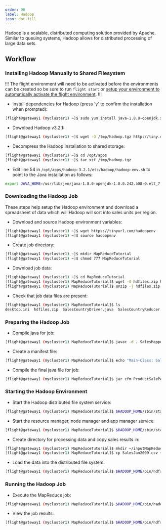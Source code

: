 ```yaml
---
order: 90
label: Hadoop
icon: dot-fill
---
```


Hadoop is a scalable, distributed computing solution provided by Apache. Similar to queuing systems, Hadoop allows for distributed processing of large data sets.

## Workflow

### Installing Hadoop Manually to Shared Filesystem

!!!
The flight environment will need to be activated before the environments can be created so be sure to run `flight start` or [setup your environment to automatically activate the flight environment](/using_environment/cli-basics/flight_system/#activating-the-flight-system).
!!!

- Install dependencies for Hadoop (press 'y' to confirm the installation when prompted):
```bash
[flight@gateway1 (mycluster1) ~]$ sudo yum install java-1.8.0-openjdk.x86_64 java-1.8.0-openjdk-devel.x86_64
```
- Download Hadoop v3.2.1:
```bash
[flight@gateway1 (mycluster1) ~]$ wget -O /tmp/hadoop.tgz http://tiny.cc/hadoop321
```
- Decompress the Hadoop installation to shared storage:
```bash
[flight@gateway1 (mycluster1) ~]$ cd /opt/apps
[flight@gateway1 (mycluster1) ~]$ tar xzf /tmp/hadoop.tgz
```
- Edit line 54 in `/opt/apps/hadoop-3.2.1/etc/hadoop/hadoop-env.sh` to point to the Java installation as follows:
```bash
export JAVA_HOME=/usr/lib/jvm/java-1.8.0-openjdk-1.8.0.242.b08-0.el7_7.x86_64/jre
```
### Downloading the Hadoop Job

These steps help setup the Hadoop environment and download a spreadsheet of data which will Hadoop will sort into sales units per region.

- Download and source Hadoop environment variables:
```bash
[flight@gateway1 (mycluster1) ~]$ wget https://tinyurl.com/hadoopenv
[flight@gateway1 (mycluster1) ~]$ source hadoopenv
```
- Create job directory:
```bash
[flight@gateway1 (mycluster1) ~]$ mkdir MapReduceTutorial
[flight@gateway1 (mycluster1) ~]$ chmod 777 MapReduceTutorial
```
- Download job data:
```bash
[flight@gateway1 (mycluster1) ~]$ cd MapReduceTutorial
[flight@gateway1 (mycluster1) MapReduceTutorial]$ wget -O hdfiles.zip https://tinyurl.com/hdinput1
[flight@gateway1 (mycluster1) MapReduceTutorial]$ unzip -j hdfiles.zip
```
- Check that job data files are present:
```bash
[flight@gateway1 (mycluster1) MapReduceTutorial]$ ls
desktop.ini  hdfiles.zip  SalesCountryDriver.java  SalesCountryReducer.java  SalesJan2009.csv  SalesMapper.java
```
### Preparing the Hadoop Job

- Compile java for job:
```bash
[flight@gateway1 (mycluster1) MapReduceTutorial]$ javac -d . SalesMapper.java SalesCountryReducer.java SalesCountryDriver.java
```
- Create a manifest file:
```bash
[flight@gateway1 (mycluster1) MapReduceTutorial]$ echo "Main-Class: SalesCountry.SalesCountryDriver" >> Manifest.txt
```
- Compile the final java file for job:
```bash
[flight@gateway1 (mycluster1) MapReduceTutorial]$ jar cfm ProductSalePerCountry.jar Manifest.txt SalesCountry/*.class
```
### Starting the Hadoop Environment

- Start the Hadoop distributed file system service:
```bash
[flight@gateway1 (mycluster1) MapReduceTutorial]$ $HADOOP_HOME/sbin/start-dfs.sh
```
- Start the resource manager, node manager and app manager service:
```bash
[flight@gateway1 (mycluster1) MapReduceTutorial]$ $HADOOP_HOME/sbin/start-yarn.sh
```
- Create directory for processing data and copy sales results in:
```bash
[flight@gateway1 (mycluster1) MapReduceTutorial]$ mkdir ~/inputMapReduce
[flight@gateway1 (mycluster1) MapReduceTutorial]$ cp SalesJan2009.csv ~/inputMapReduce/
```
- Load the data into the distributed file system:
```bash
[flight@gateway1 (mycluster1) MapReduceTutorial]$ $HADOOP_HOME/bin/hdfs dfs -ls ~/inputMapReduce
```
### Running the Hadoop Job

- Execute the MapReduce job:
```bash
[flight@gateway1 (mycluster1) MapReduceTutorial]$ $HADOOP_HOME/bin/hadoop jar ProductSalePerCountry.jar ~/inputMapReduce ~/mapreduce_output_sales
```

- View the job results:
```bash
[flight@gateway1 (mycluster1) MapReduceTutorial]$ $HADOOP_HOME/bin/hdfs dfs -cat ~/mapreduce_output_sales/part-00000 | more
```
